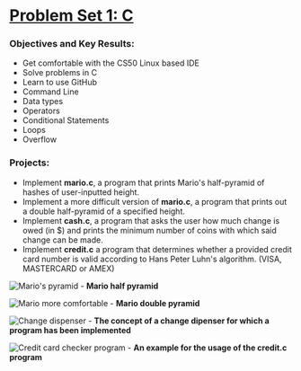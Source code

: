 # [Problem Set 1: C](https://docs.cs50.net/2018/x/psets/1/pset1.html)

### Objectives and Key Results:
- Get comfortable with the CS50 Linux based IDE
- Solve problems in C
- Learn to use GitHub
- Command Line
- Data types
- Operators
- Conditional Statements
- Loops
- Overflow

### Projects:
- Implement **mario.c**, a program that prints Mario's half-pyramid of hashes of user-inputted height.
- Implement a more difficult version of **mario.c**, a program that prints out a double half-pyramid of a specified height.
- Implement **cash.c**, a program that asks the user how much change is owed (in $) and prints the minimum number of coins with which said change can be made.
- Implement **credit.c** a program that determines whether a provided credit card number is valid according to Hans Peter Luhn's algorithm. (VISA, MASTERCARD or AMEX)

![Mario's pyramid](http://i.imgur.com/qfgSWU0.png) - **Mario half pyramid**

![Mario more comfortable](https://i.imgur.com/6JlGtRM.png) - **Mario double pyramid**

![Change dispenser](http://i.imgur.com/xJDsuKI.png) - **The concept of a change dipenser for which a program has been implemented**

![Credit card checker program](https://i.imgur.com/8GVCsz3.jpg) - **An example for the usage of the credit.c program**

